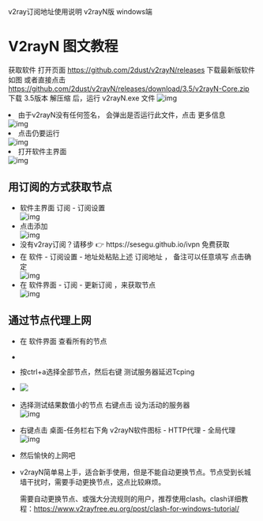 v2ray订阅地址使用说明 v2rayN版 windows端

V2rayN 图文教程
===================

获取软件
打开页面 https://github.com/2dust/v2rayN/releases 下载最新版软件 如图
或者直接点击 https://github.com/2dust/v2rayN/releases/download/3.5/v2rayN-Core.zip 下载 3.5版本
解压缩 后，运行 v2rayN.exe 文件
<img src="V2rayN/00101.png" alt="img" loading="lazy"></li>
<li>由于v2rayN没有任何签名， 会弹出是否运行此文件，点击 更多信息<br>
<img src="V2rayN/00102.png" alt="img" loading="lazy"></li>
<li>点击仍要运行<br>
<img src="V2rayN/00103.png" alt="img" loading="lazy"></li>
<li>打开软件主界面<br>
<img src="V2rayN/00104.png" alt="img" loading="lazy"></li>
</ul>
<h2 id="用订阅的方式获取节点">用订阅的方式获取节点</h2>
<ul>
<li>软件主界面 订阅 - 订阅设置<br>
<img src="V2rayN/00105.png" alt="img" loading="lazy"></li>
<li>点击添加<br>
<img src="V2rayN/00106.png" alt="img" loading="lazy"></li>
<li>没有v2ray订阅？请移步 👉 https://sesegu.github.io/ivpn 免费获取</li>
<li>在 软件 - 订阅设置 - 地址处粘贴上述 订阅地址 ， 备注可以任意填写 点击确定<br>
<img src="V2rayN/00107.png" alt="img" loading="lazy"></li>
<li>在 软件界面 - 订阅 - 更新订阅 ，来获取节点<br>
<img src="V2rayN/00108.png" alt="img" loading="lazy"></li>
</ul>
<h2 id="通过节点代理上网">通过节点代理上网</h2>
<ul>
<li>
<p>在 软件界面 查看所有的节点</p>
</li>
<li>
<figure data-type="image" tabindex="1"><img src="V2rayN/00109.png" alt="" loading="lazy"></figure>
</li>
<li>
<p>按ctrl+a选择全部节点，然后右键 测试服务器延迟Tcping</p>
</li>
<li>
<img src="V2rayN/00110.png"  />
</li>
<li>
<p>选择测试结果数值小的节点 右键点击 设为活动的服务器<br>
<img src="V2rayN/00111.png" alt="img" loading="lazy"></p>
</li>
<li>
<p>右键点击 桌面-任务栏右下角 v2rayN软件图标 - HTTP代理 - 全局代理<br>
<img src="V2rayN/00112.png" alt="img" loading="lazy"></p>
</li>
<li>
<p>然后愉快的上网吧</p>
</li>
<li>
<p>v2rayN简单易上手，适合新手使用，但是不能自动更换节点。节点受到长城墙干扰时，需要手动更换节点，这点比较麻烦。</p>
<p>需要自动更换节点、或强大分流规则的用户，推荐使用clash。clash详细教程：<a href="https://www.v2rayfree.eu.org/post/clash-for-windows-tutorial/">https://www.v2rayfree.eu.org/post/clash-for-windows-tutorial/</a></p>
</li>
